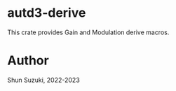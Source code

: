 # autd3-derive

This crate provides Gain and Modulation derive macros.

# Author

Shun Suzuki, 2022-2023
